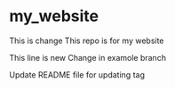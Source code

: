 # my_website
This is change
This repo is for my website

This line is new
 Change in examole branch

 Update README file for updating tag
